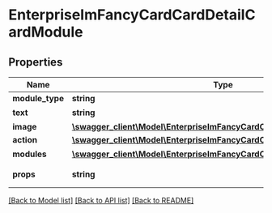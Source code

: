 # EnterpriseImFancyCardCardDetailCardModule

## Properties
Name | Type | Description | Notes
------------ | ------------- | ------------- | -------------
**module_type** | **string** |  | 
**text** | **string** | 文本 | [optional] 
**image** | [**\swagger_client\Model\EnterpriseImFancyCardCardDetailCardModuleImage**](EnterpriseImFancyCardCardDetailCardModuleImage.md) |  | [optional] 
**action** | [**\swagger_client\Model\EnterpriseImFancyCardCardDetailModuleAction**](EnterpriseImFancyCardCardDetailModuleAction.md) |  | [optional] 
**modules** | [**\swagger_client\Model\EnterpriseImFancyCardCardDetailCardSubModule[]**](EnterpriseImFancyCardCardDetailCardSubModule.md) | 子模块 | [optional] 
**props** | **string** | 卡片属性 json string | [optional] 

[[Back to Model list]](../README.md#documentation-for-models) [[Back to API list]](../README.md#documentation-for-api-endpoints) [[Back to README]](../README.md)

